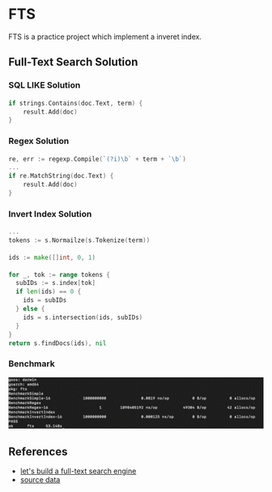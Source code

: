 # FTS 

FTS is a practice project which implement a inveret index.

## Full-Text Search Solution

### SQL LIKE Solution

```go
if strings.Contains(doc.Text, term) {
	result.Add(doc)
}
```

### Regex Solution

```go
re, err := regexp.Compile(`(?i)\b` + term + `\b`)
...
if re.MatchString(doc.Text) {
	result.Add(doc)
}
```

### Invert Index Solution

```go
...
tokens := s.Normailze(s.Tokenize(term))

ids := make([]int, 0, 1)

for _, tok := range tokens {
  subIDs := s.index[tok]
  if len(ids) == 0 {
    ids = subIDs
  } else {
    ids = s.intersection(ids, subIDs)
  }
}
return s.findDocs(ids), nil
```

### Benchmark
![benchmark](./benchmark.png)


## References
- [let's build a full-text search engine](https://artem.krylysov.com/blog/2020/07/28/lets-build-a-full-text-search-engine/)
- [source data](https://dumps.wikimedia.org/enwiki/latest/enwiki-latest-abstract1.xml.gz)